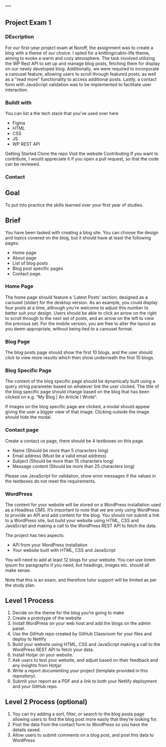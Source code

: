 """

## Project Exam 1
### DEscription
For our first-year project exam at Noroff, the assignment was to create a blog with a theme of our choice. I opted for a knitting/cabin-life theme, aiming to evoke a warm and cozy atmosphere. The task involved utilizing the WP Rest API to set up and manage blog posts, fetching them for display on our newly developed blog. Additionally, we were required to incorporate a carousel feature, allowing users to scroll through featured posts, as well as a "read more" functionality to access additional posts. Lastly, a contact form with JavaScript validation was to be implemented to facilitate user interaction.

### Buildt with
You can list a the tech stack that you've used over here

- Figma
- HTML
- CSS
- JS
- WP REST API



Getting Started
Clone the repo
Visit the website
Contributing
If you want to contribute, I would appreciate it if you open a pull request, so that the code can be reviewed.

### Contact
## Goal

To put into practice the skills learned over your first year of studies.

## Brief
You have been tasked with creating a blog site. You can choose the design and topics covered on the blog, but it should have at least the following pages:
-	Home page
-	About page
-	List of blog posts
-	Blog post specific pages
-	Contact page.

### Home Page

The home page should feature a 'Latest Posts' section, designed as a carousel (slider) for the desktop version. As an example, you could display four posts at a time, although you're welcome to adjust this number to better suit your design. Users should be able to click an arrow on the right to scroll through to the next set of posts, and an arrow on the left to view the previous set. For the mobile version, you are free to alter the layout as you deem appropriate, without being tied to a carousel format.

### Blog Page

The blog posts page should show the first 10 blogs, and the user should click to view more results which then show underneath the first 10 blogs.

### Blog Specific Page

The content of the blog specific page should be dynamically built using a query string parameter based on whatever link the user clicked. The title of the blog specific page should change based on the blog that has been clicked on e.g. “My Blog | An Article I Wrote”.

If images on the blog specific page are clicked, a modal should appear giving the user a bigger view of that image. Clicking outside the image should hide the modal.

### Contact page

Create a contact us page, there should be 4 textboxes on this page.
-	Name (Should be more than 5 characters long)
-	Email address (Must be a valid email address)
-	Subject (Should be more than 15 characters long)
-	Message content (Should be more than 25 characters long)

Please use JavaScript for validation, show error messages if the values in the textboxes do not meet the requirements.

### WordPress

The content for your website will be stored on a WordPress installation used as a Headless CMS. It’s important to note that we are only using WordPress to provide an API and add content for the blog. You should not submit a link to a WordPress site, but build your website using HTML, CSS and JavaScript and making a call to the WordPress REST API to fetch the data. 

The project has two aspects:
-	API from your WordPress installation
-	Your website built with HTML, CSS and JavaScript

You will need to add at least 12 blogs for your website. You can use lorem ipsum for paragraphs if you need, but headings, images etc. should all make sense.

Note that this is an exam, and therefore tutor support will be limited as per the study plan.

## Level 1 Process

1.	Decide on the theme for the blog you’re going to make
2.	Create a prototype of the website
3.	Install WordPress on your web host and add the blogs on the admin panel. 
4.	Use the GitHub repo created by GitHub Classroom for your files and deploy to Netlify
5.	Build your website using HTML, CSS and JavaScript making a call to the WordPress REST API to fetch your data.
6.	Install Hotjar on your website.
7.	Ask users to test your website, and adjust based on their feedback and any insights from Hotjar.
8.	Write a report documenting your project (template provided in this repository).
9.	Submit your report as a PDF and a link to both your Netlify deployment and your GitHub repo.
 
## Level 2 Process (optional)

1.	You can try adding a sort, filter, or search to the blog posts page allowing users to find the blog post more easily that they’re looking for. 
2.	Post the data from the contact form to WordPress so you have the details saved.
3.	Allow users to submit comments on a blog post, and post this data to WordPress

